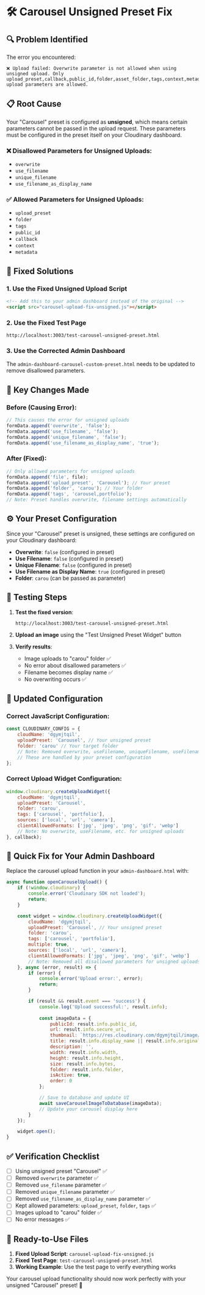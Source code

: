 # 🛠️ Carousel Unsigned Preset Fix

## 🔍 **Problem Identified**

The error you encountered:
```
❌ Upload failed: Overwrite parameter is not allowed when using unsigned upload. Only upload_preset,callback,public_id,folder,asset_folder,tags,context,metadata,face_coordinates,custom_coordinates,source,filename_override,manifest_transformation,manifest_json,template,template_vars,regions,public_id_prefix upload parameters are allowed.
```

## 📋 **Root Cause**

Your "Carousel" preset is configured as **unsigned**, which means certain parameters cannot be passed in the upload request. These parameters must be configured in the preset itself on your Cloudinary dashboard.

### **❌ Disallowed Parameters for Unsigned Uploads:**
- `overwrite`
- `use_filename` 
- `unique_filename`
- `use_filename_as_display_name`

### **✅ Allowed Parameters for Unsigned Uploads:**
- `upload_preset`
- `folder`
- `tags`
- `public_id`
- `callback`
- `context`
- `metadata`

## 🚀 **Fixed Solutions**

### **1. Use the Fixed Unsigned Upload Script**
```html
<!-- Add this to your admin dashboard instead of the original -->
<script src="carousel-upload-fix-unsigned.js"></script>
```

### **2. Use the Fixed Test Page**
```
http://localhost:3003/test-carousel-unsigned-preset.html
```

### **3. Use the Corrected Admin Dashboard**
The `admin-dashboard-carousel-custom-preset.html` needs to be updated to remove disallowed parameters.

## 🔧 **Key Changes Made**

### **Before (Causing Error):**
```javascript
// This causes the error for unsigned uploads
formData.append('overwrite', 'false');
formData.append('use_filename', 'false');
formData.append('unique_filename', 'false');
formData.append('use_filename_as_display_name', 'true');
```

### **After (Fixed):**
```javascript
// Only allowed parameters for unsigned uploads
formData.append('file', file);
formData.append('upload_preset', 'Carousel'); // Your preset
formData.append('folder', 'carou'); // Your folder
formData.append('tags', 'carousel,portfolio');
// Note: Preset handles overwrite, filename settings automatically
```

## ⚙️ **Your Preset Configuration**

Since your "Carousel" preset is unsigned, these settings are configured on your Cloudinary dashboard:

- **Overwrite**: `false` (configured in preset)
- **Use Filename**: `false` (configured in preset)  
- **Unique Filename**: `false` (configured in preset)
- **Use Filename as Display Name**: `true` (configured in preset)
- **Folder**: `carou` (can be passed as parameter)

## 🧪 **Testing Steps**

1. **Test the fixed version**:
   ```
   http://localhost:3003/test-carousel-unsigned-preset.html
   ```

2. **Upload an image** using the "Test Unsigned Preset Widget" button

3. **Verify results**:
   - Image uploads to "carou" folder ✅
   - No error about disallowed parameters ✅
   - Filename becomes display name ✅
   - No overwriting occurs ✅

## 📝 **Updated Configuration**

### **Correct JavaScript Configuration:**
```javascript
const CLOUDINARY_CONFIG = {
    cloudName: 'dgymjtqil',
    uploadPreset: 'Carousel', // Your unsigned preset
    folder: 'carou' // Your target folder
    // Note: Removed overwrite, useFilename, uniqueFilename, useFilenameAsDisplayName
    // These are handled by your preset configuration
};
```

### **Correct Upload Widget Configuration:**
```javascript
window.cloudinary.createUploadWidget({
    cloudName: 'dgymjtqil',
    uploadPreset: 'Carousel',
    folder: 'carou',
    tags: ['carousel', 'portfolio'],
    sources: ['local', 'url', 'camera'],
    clientAllowedFormats: ['jpg', 'jpeg', 'png', 'gif', 'webp']
    // Note: No overwrite, useFilename, etc. for unsigned uploads
}, callback);
```

## 🎯 **Quick Fix for Your Admin Dashboard**

Replace the carousel upload function in your `admin-dashboard.html` with:

```javascript
async function openCarouselUpload() {
    if (!window.cloudinary) {
        console.error('Cloudinary SDK not loaded');
        return;
    }

    const widget = window.cloudinary.createUploadWidget({
        cloudName: 'dgymjtqil',
        uploadPreset: 'Carousel', // Your unsigned preset
        folder: 'carou',
        tags: ['carousel', 'portfolio'],
        multiple: true,
        sources: ['local', 'url', 'camera'],
        clientAllowedFormats: ['jpg', 'jpeg', 'png', 'gif', 'webp']
        // Note: Removed all disallowed parameters for unsigned uploads
    }, async (error, result) => {
        if (error) {
            console.error('Upload error:', error);
            return;
        }

        if (result && result.event === 'success') {
            console.log('Upload successful:', result.info);
            
            const imageData = {
                publicId: result.info.public_id,
                url: result.info.secure_url,
                thumbnail: `https://res.cloudinary.com/dgymjtqil/image/upload/w_300,h_200,c_fill,q_auto/${result.info.public_id}`,
                title: result.info.display_name || result.info.original_filename,
                description: '',
                width: result.info.width,
                height: result.info.height,
                size: result.info.bytes,
                folder: result.info.folder,
                isActive: true,
                order: 0
            };

            // Save to database and update UI
            await saveCarouselImageToDatabase(imageData);
            // Update your carousel display here
        }
    });

    widget.open();
}
```

## ✅ **Verification Checklist**

- [ ] Using unsigned preset "Carousel" ✅
- [ ] Removed `overwrite` parameter ✅
- [ ] Removed `use_filename` parameter ✅
- [ ] Removed `unique_filename` parameter ✅
- [ ] Removed `use_filename_as_display_name` parameter ✅
- [ ] Kept allowed parameters: `upload_preset`, `folder`, `tags` ✅
- [ ] Images upload to "carou" folder ✅
- [ ] No error messages ✅

## 🎠 **Ready-to-Use Files**

1. **Fixed Upload Script**: `carousel-upload-fix-unsigned.js`
2. **Fixed Test Page**: `test-carousel-unsigned-preset.html`
3. **Working Example**: Use the test page to verify everything works

Your carousel upload functionality should now work perfectly with your unsigned "Carousel" preset! 🎉